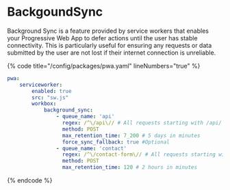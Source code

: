 # BackgoundSync

Background Sync is a feature provided by service workers that enables your Progressive Web App to defer actions until the user has stable connectivity. This is particularly useful for ensuring any requests or data submitted by the user are not lost if their internet connection is unreliable.

{% code title="/config/packages/pwa.yaml" lineNumbers="true" %}
```yaml
pwa:
    serviceworker:
        enabled: true
        src: "sw.js"
        workbox:
            background_sync:
                - queue_name: 'api'
                  regex: /^\/api\// # All requests starting with /api/
                  method: POST
                  max_retention_time: 7_200 # 5 days in minutes
                  force_sync_fallback: true #Optional
                - queue_name: 'contact'
                  regex: /^\/contact-form\// # All requests starting with /contact-form/
                  method: POST
                  max_retention_time: 120 # 2 hours in minutes
```
{% endcode %}
